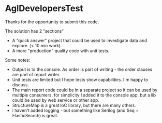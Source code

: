 # AglDevelopersTest
Thanks for the opportunity to submit this code.

The solution has 2 "sections"
- A "quick answer" project that could be used to investigate data and explore. (< 10 min work).
- A more "production" quality code with unit tests.

Some notes:
- Output is to the console. As order is part of writing - the order clauses are part of report writer.
- Unit tests are limited but I hope tests show capabilities. I'm happy to discuss.
- The main report code could be in a separate project so it can be used by multiple consumers, for simplicity I added it to the console app, but a lib could be used by web service or other app.
- StructureMap is a great IoC library, but there are many others.
- I haven't added logging - but something like Serilog (and Seq + ElasticSearch) is great.